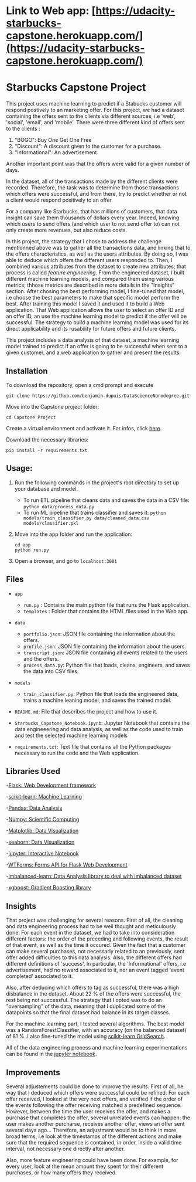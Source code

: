 # Link to Web app: [https://udacity-starbucks-capstone.herokuapp.com/](https://udacity-starbucks-capstone.herokuapp.com/)


# Starbucks Capstone Project

This project uses machine learning to predict if a Stabucks customer will respond postively to an marketing offer.
For this project, we had a dataset containing the offers sent to the clients via different sources, i.e 'web', 'social', 'email', and 'mobile'. There were three different kind of offers sent to the clients : 
1. "BOGO": Buy One Get One Free
2. "Discount": A discount given to the customer for a purchase.
3. "Informational": An advertisement.

Another important point was that the offers were valid for a given number of days.

In the dataset, all of the transactions made by the different clients were recorded. Therefore, the task was to determine from those transactions which offers were successful, and from there, try to predict whether or not a client would respond positively to an offer.

For a company like Starbucks, that has millions of customers, that data insight can save them thousands of dollars every year. Indeed, knowing which users to send offers (and which user to not send offer to) can not only create more revenues, but also reduce costs.

In this project, the strategy that I chose to address the challenge mentionned above was to gather all the transactions data, and linking that to the offers characteristics, as well as the users attributes. By doing so, I was able to deduce which offers the different users responded to. Then, I combined various attributes from the dataset to create new attributes; that process is called *feature engineering*. From the engineered dataset, I built different machine learning models, and compared them using various metrics; thhose metrics are described in more details in the "Insights" section. After chosing the best performing model, I fine-tuned that model, i.e choose the best parameters to make that specific model perform the best. After training this model I saved it and used it to build a Web application. That Web application allows the user to select an offer ID and an offer ID, an use the machine learning model to predict if the offer will be successful. The strategy to build a machine learning model was used for its direct applicability and its rusability for future offers and future clients.

This project includes a data analysis of that dataset, a machine learning model trained to predict if an offer is going to be successful when sent to a given customer, and a web application to gather and present the results.


## Installation

To download the repository, open a cmd prompt and execute 
```
git clone https://github.com/benjamin-dupuis/DataScienceNanodegree.git
```

Move into the Capstone project folder:

```
cd Capstone Project
```

Create a virtual environment and activate it. For infos, click [here](https://uoa-eresearch.github.io/eresearch-cookbook/recipe/2014/11/26/python-virtual-env/).


Download the necessary libraries:

```
pip install -r requirements.txt
```

## Usage:
1. Run the following commands in the project's root directory to set up your database and model.

    - To run ETL pipeline that cleans data and saves the data in a CSV file:
        `python data/process_data.py`
    - To run ML pipeline that trains classifier and saves it:
        `python models/train_classifier.py data/cleaned_data.csv models/classifier.pkl`

2. Move into the app folder and run the application:
    ```
    cd app
    python run.py
    ```

3. Open a browser, and go to `localhost:3001`


## Files

- `app`
    - `run.py` : Contains the main python file that runs the Flask application.
    - `templates` : Folder that contains the HTML files used in the Web app.
    
- `data`
    - `portfolio.json`: JSON file containing the information about the offers.
    - `profile.json`: JSON file containing the information about the users.
    - `transcript.json`: JSON file containing all events related to the users and the offers.
    - `process_data.py`: Python file that loads, cleans, engineers, and saves the data into CSV files.

- `models`
    - `train_classifier.py`: Python file that loads the engineered data, trains a machine leaning model, and saves the trained model.
    
- `README.md`: File that describes the project and how to use it.

- `Starbucks_Capstone_Notebook.ipynb`: Jupyter Notebook that contains the data engineeering and data analysis, as well as the code used to train and test the selected machine learning models

- `requirements.txt`: Text file that contains all the Python packages necessary to run the code and the Web application.


## Libraries Used

-[Flask: Web Development framework](https://palletsprojects.com/p/flask/)

-[scikit-learn: Machine Learning](https://scikit-learn.org/stable/)  

-[Pandas: Data Analysis](https://pandas.pydata.org/)  

-[Numpy: Scientific Computing](http://www.numpy.org/)  

-[Matplotlib: Data Visualization](https://matplotlib.org/)  

-[seaborn: Data Visualization](https://seaborn.pydata.org/) 

-[jupyter: Interactive Notebook](https://jupyter.org/)

-[WTForms: Forms API for Flask Web Development](https://pypi.org/project/WTForms/)

-[imbalanced-learn: Data Analysis library to deal with imbalanced dataset](https://imbalanced-learn.readthedocs.io/en/stable/)

-[xgboost: Gradient Boosting library](https://xgboost.readthedocs.io/en/latest/)



## Insights

That project was challenging for several reasons. First of all, the cleaning and data engineering process had to be well thought and meticulously done. For each event in the dataset, we had to take into consideration different factors: the order of the preceding and following events, the result of that event, as well as the time it occured. Given the fact that a customer can make several purchases, not necessarly related to an previously, sent offer added difficulties to this data analysis. Also, the different offers had different definitions of 'success'. In particular, the 'Informational' offers, i.e advertisement, had no reward associated to it, nor an event tagged 'event completed' associated to it. 

Also, after deducing which offers to tag as successful, there was a high disbalance in the dataset. About 22 % of the offers were successful, the rest being not successful. The strategy that I opted was to do an "oversampling" of the data, meaning that I duplicated some of the datapoints so that the final dataset had balance in its target classes.

For the machine learning part, I tested several algorithms. The best model was a RandomForestClassifier, with an accuracy (on the balanced dataset) of 81 %. I also fine-tuned the model using [scikit-learn GridSearch](https://scikit-learn.org/stable/modules/generated/sklearn.model_selection.GridSearchCV.html). 

All of the data engineering process and machine learning experimentations can be found in the [jupyter notebook](https://github.com/benjamin-dupuis/DataScienceNanodegree/blob/master/Capstone%20Project/Starbucks_Capstone_notebook.ipynb).


## Improvements

Several adjustements could be done to improve the results. First of all, he way that I deduced which offers were successful could be refined. For each offer received, I looked at the very next offers, and verified if the order of the events following the offer receiving matched a predefined sequence. However, between the time the user receives the offer, and makes a purchase that completes the offer, several unrelated events can happen: the user makes another purcharse, receives another offer, views an offer sent several days ago... Therefore, an adjustment would be to think in more broad terms, i.e look at the timestamps of the different actions and make sure that the required sequence is contained, in order, inside a valid time interval, not necessary one directly after another.

Also, more feature engineering could have been done. For example, for every user, look at the mean amount they spent for their different purchases, or how many offers they received.


